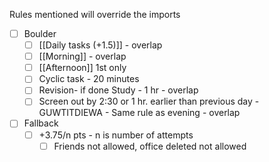 Rules mentioned will override the imports

- [ ] Boulder
    - [ ] [[Daily tasks (+1.5)]] - overlap
    - [ ] [[Morning]] - overlap
    - [ ] [[Afternoon]] 1st only
    - [ ] Cyclic task - 20 minutes
    - [ ] Revision- if done Study - 1 hr - overlap
    - [ ] Screen out by 2:30 or 1 hr. earlier than previous day - GUWTITDIEWA - Same rule as evening - overlap
- [ ] Fallback
    - [ ] +3.75/n pts - n is number of attempts
        - [ ] Friends not allowed, office deleted not allowed